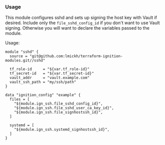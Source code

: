 ### Usage

This module configures sshd and sets up signing the host key with Vault if 
desired.  Include only the `file_sshd_config_id` if you don't want to use Vault 
signing.  Otherwise you will want to declare the variables passed to the module.

Usage:

```
module "sshd" {
  source = "git@github.com:lmickh/terraform-ignition-modules.git//sshd"
  
  tf_role-id     = "${var.tf_role-id}"
  tf_secret-id   = "${var.tf_secret-id}"
  vault_addr     = "vault.example.com"
  vault_ssh_path = "my/ssh/path"
}

data "ignition_config" "example" {
  files = [
    "${module.ign_ssh.file_sshd_config_id}",
    "${module.ign_ssh.file_sshd_user_ca_key_id}",
    "${module.ign_ssh.file_signhostssh_id}",
  ]

  systemd = [
    "${module.ign_ssh.systemd_signhostssh_id}",
  ]
}
```


